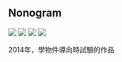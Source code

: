 ## Nonogram
![](https://img.shields.io/badge/.Net%20Framework-4.5.2-brightgreen) ![](https://img.shields.io/badge/lang-zh--TW-brightgreen) ![](https://img.shields.io/badge/lang-zh--ja-brightgreen) ![](https://img.shields.io/badge/license-MIT-blue)

2014年，學物件導向時試驗的作品
